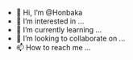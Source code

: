 - 👋 Hi, I’m @Honbaka
- 👀 I’m interested in ...
- 🌱 I’m currently learning ...
- 💞️ I’m looking to collaborate on ...
- 📫 How to reach me ...

<!---
Honbaka/Honbaka is a ✨ special ✨ repository because its `README.md` (this file) appears on your GitHub profile.
You can click the Preview link to take a look at your changes.
--->
